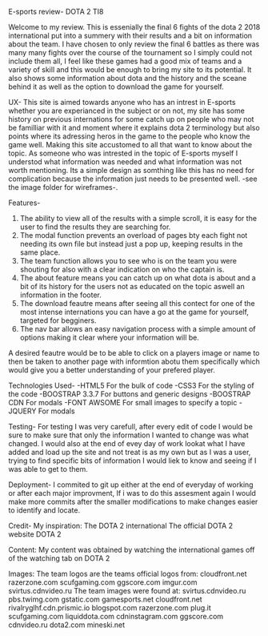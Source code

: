 E-sports review- DOTA 2 TI8

Welcome to my review. This is essenially the final 6 fights of the dota 2 2018 international put into a summery with their results 
and a bit on information about the team. I have chosen to only review the final 6 battles as there was many many fights over the 
course of the tournament so I simply could not include them all, I feel like these games had a good mix of teams and a variety of 
skill and this would be enough to bring my site to its potential. It also shows some information about dota and the history and the 
sceane behind it as well as the option to download the game for yourself.  

UX-
This site is aimed towards anyone who has an intrest in E-sports whether you are experianced in the subject or on not, my site has
some history on previous internations for some catch up on people who may not be familliar with it and moment where it explains dota 2 
terminology but also points where its adressing heros in the game to the people who know the game well. Making this site accustomed to 
all that want to know about the topic.
As someone who was intrested in the topic of E-sports myself I understod what information was needed and what information was not worth 
mentioning. Its a simple design as somthing like this has no need for complication because the information just needs to be presented well.
-see the image folder for wireframes-.

Features-
1. The ability to view all of the results with a simple scroll, it is easy for the user to find the results they are searching for. 
2. The modal function prevents an overload of pages bty each fight not needing its own file but instead just a pop up, keeping results in the same place.
3. The team function allows you to see who is on the team you were shouting for also with a clear indication on who the captain is. 
4. The about feature means you can catch up on what dota is about and a bit of its history for the users not as educated on the topic aswell an information in the footer.
5. The download feautre means after seeing all this contect for one of the most intense internations you can have a go at the game for yourself, targeted for begginers.
6. The nav bar allows an easy navigation process with a simple amount of options making it clear where your information will be.
 
A desired feautre would be to be able to click on a players image or name to then be taken to another page with informtion abotu them specifically which would give you a 
better understanding of your prefered player.

Technologies Used- 
-HTML5
For the bulk of code
-CSS3
For the styling of the code 
-BOOSTRAP 3.3.7
For buttons and generic designs
-BOOSTRAP CDN
For modals 
-FONT AWSOME
For small images to specify a topic 
-JQUERY
For modals 

Testing- 
For testing I was very carefull, after every edit of code I would be sure to make sure that only the information I wanted to change was what changed. I would also at the end of 
evey day of work lookat what I have added and load up the site and not treat is as my own but as I was a user, trying to find specific bits of information I would liek to know 
and seeing if I was able to get to them.

Deployment- 
I commited to git up either at the end of everyday of working or after each major improvment, If i was to do this assesment again I would make more commits after the smaller modifications 
to make changes easier to identify and locate.

Credit- 
My inspiration:
The DOTA 2 international 
The official DOTA 2 website 
DOTA 2 

Content:
My content was obtained by watching the international games off of the watching tab on DOTA 2

Images:
The team logos are the teams official logos from:
cloudfront.net
razerzone.com
scufgaming.com
ggscore.com
imgur.com
svirtus.cdnvideo.ru
The team images were found at:
svirtus.cdnvideo.ru
pbs.twimg.com
gstatic.com
gamesports.net
cloudfront.net
rivalryglhf.cdn.prismic.io
blogspot.com
razerzone.com
plug.it
scufgaming.com
liquiddota.com
cdninstagram.com
ggscore.com
cdnvideo.ru
dota2.com
mineski.net